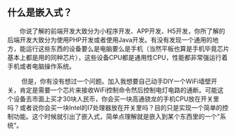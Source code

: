 ## 什么是嵌入式？

&emsp;&emsp;你说了解的前端开发大致分为小程序开发、APP开发、H5开发，你所了解的后端开发大致分为使用PHP开发或者使用Java开发。有没有发现一个通用的地方，能运行这些东西的设备要么是电脑要么是手机（当然平板也算是手机毕竟芯片基本上都是用的同种芯片），这些设备CPU都是通用性CPU，性能都非常强运行着手机或者电脑操作系统。

&emsp;&emsp; 但是，你有没有想过一个问题。加入我想要自己动手DIY一个WiFi墙壁开关，肯定是需要一个芯片来接收WiFi控制命令然后控制电灯电路的通断。可能这个设备去市面上买才30块人民币，你会买一块高通骁龙的手机CPU放在开关里吗？或者说你会买一块Intel的I7处理器放在开关里吗？目的只是实现一个简单的控制功能。这个时候就引出了嵌入式，简单点理解就是嵌入到某个东西里的一个"系统"。